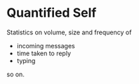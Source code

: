 
# Quantified Self

Statistics on volume, size and frequency of

* incoming messages
* time taken to reply
* typing

so on.
